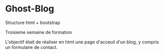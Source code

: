 # Ghost-Blog
Structure html + bootstrap

Troisieme semaine de formation

L'objectif était de réaliser en html une page d'acceuil d'un blog, y compris un formulaire de contact.


